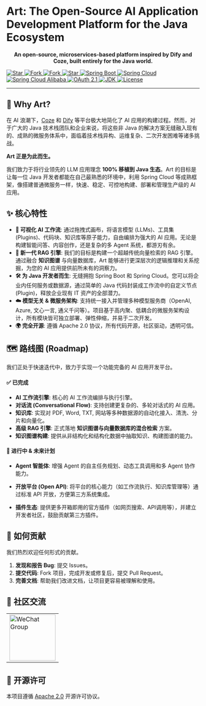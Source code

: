# Art: The Open-Source AI Application Development Platform for the Java Ecosystem

<p align="center">
  <strong>An open-source, microservices-based platform inspired by Dify and Coze, built entirely for the Java world.</strong>
</p>
<a target="_blank" href="https://gitee.com/fxzcloud/art">
  <img alt="Star" src="https://gitee.com/fxz-cloud/art/badge/star.svg?theme=dark">
</a>
<a target="_blank" href="https://gitee.com/fxzcloud/art">
  <img alt="Fork" src="https://gitee.com/fxz-cloud/art/badge/fork.svg?theme=dark">
</a>
<a target="_blank" href="https://github.com/springboot4/Art">
  <img alt="Fork" src="https://img.shields.io/github/stars/springboot4/Art">
</a>
<a target="_blank" href="https://gitcode.com/fxzcloud/art">
  <img alt="Star" src="https://gitcode.com/fxzcloud/art/star/badge.svg">
</a>

<a target="_blank" href="">
  <img alt="Spring Boot " src="https://img.shields.io/static/v1?label=Spring Boot &message=3.0.6&color=blue">
</a>
<a target="_blank" href="">
  <img alt="Spring Cloud" src="https://img.shields.io/static/v1?label=Spring Cloud&message=2022.0.2 &color=blue">
</a>
<a target="_blank" href="">
  <img alt="Spring Cloud Alibaba" src="https://img.shields.io/static/v1?label=Spring Cloud Alibaba &message=2022.0.0.0&color=blue">
</a>
<a target="_blank" href="">
  <img alt="OAuth 2.1" src="https://img.shields.io/static/v1?label=OAuth 2.1&message=0.4.2&color=blue">
</a>
<a target="_blank" href="">
  <img alt="JDK" src="https://img.shields.io/badge/JDK-17-blue.svg"/>
</a>
<a target="_blank" href="">
<img alt="License" src="https://img.shields.io/badge/License-Apache%202.0-%20"/>
</a>
<br/>


---

## 🚀 Why Art?

在 AI 浪潮下，[Coze](https://www.coze.com/) 和 [Dify](https://dify.ai/) 等平台极大地简化了 AI 应用的构建过程。然而，对于广大的 Java 技术栈团队和企业来说，将这些非 Java 的解决方案无缝融入现有的、成熟的微服务体系中，面临着技术栈异构、运维复杂、二次开发困难等诸多挑战。

**Art 正是为此而生。**

我们致力于将行业领先的 LLM 应用理念 **100% 移植到 Java 生态**。Art 的目标是让每一位 Java 开发者都能在自己最熟悉的环境中，利用 Spring Cloud 等成熟框架，像搭建普通微服务一样，快速、稳定、可控地构建、部署和管理生产级的 AI 应用。

## ✨ 核心特性

*   **🧩 可视化 AI 工作流**: 通过拖拽式画布，将语言模型 (LLMs)、工具集 (Plugins)、代码块、知识库等原子能力，自由编排为强大的 AI 应用。无论是构建智能问答、内容创作，还是复杂的多 Agent 系统，都游刃有余。
*   **🧠 新一代 RAG 引擎**: 我们的目标是构建一个超越传统向量检索的 RAG 引擎。通过融合 **知识图谱** 与向量数据库，Art 能够进行更深层次的逻辑推理和关系挖掘，为您的 AI 应用提供前所未有的洞察力。
*   **🛠️ 为 Java 开发者而生**: 无缝拥抱 Spring Boot 和 Spring Cloud。您可以将企业内任何服务或数据源，通过简单的 Java 代码封装成工作流中的自定义节点 (Plugin)，释放企业现有 IT 资产的全部潜力。
*   **☁️ 模型无关 & 微服务架构**: 支持统一接入并管理多种模型服务商（OpenAI, Azure, 文心一言, 通义千问等）。项目基于高内聚、低耦合的微服务架构设计，所有模块皆可独立部署、弹性伸缩，并易于二次开发。
*   **🌍 完全开源**: 遵循 Apache 2.0 协议，所有代码开源，社区驱动，透明可信。

## 🗺️ 路线图 (Roadmap)

我们正处于快速迭代中，致力于实现一个功能完备的 AI 应用开发平台。

#### ✅ 已完成

*   **AI 工作流引擎**: 核心的 AI 工作流编排与执行引擎。
*   **对话流 (Conversational Flow)**: 支持创建更复杂的、多轮对话式的 AI 应用。
* **知识库**: 实现对 PDF, Word, TXT, 网站等多种数据源的自动化接入、清洗、分片和向量化。
*   **高级 RAG 引擎**: 正式落地 **知识图谱与向量数据库的混合检索** 方案。
*   **知识图谱构建**: 提供从非结构化和结构化数据中抽取知识、构建图谱的能力。

#### 🚧 进行中 & 未来计划

* **Agent 智能体**: 增强 Agent 的自主任务规划、动态工具调用和多 Agent 协作能力。

* **开放平台 (Open API)**: 将平台的核心能力（如工作流执行、知识库管理等）通过标准 API 开放，方便第三方系统集成。

* **插件生态**: 提供更多开箱即用的官方插件（如网页搜索、API调用等），并建立开发者社区，鼓励贡献第三方插件。




## 🤝 如何贡献

我们热烈欢迎任何形式的贡献。

1.  **发现和报告 Bug**: 提交 Issues。
2.  **提交代码**: Fork 项目，完成开发或修复后，提交 Pull Request。
3.  **完善文档**: 帮助我们改进文档，让项目更容易被理解和使用。

## 💬 社区交流

<table>
    <tr>
      <td><img src="https://cdn.jsdelivr.net/gh/fxzbiz/img@url/2022/11/19/O69mHa.png" width="120" alt="WeChat Group"/></td>
    </tr>
</table>

## 📄 开源许可

本项目遵循 [Apache 2.0](LICENSE) 开源许可协议。